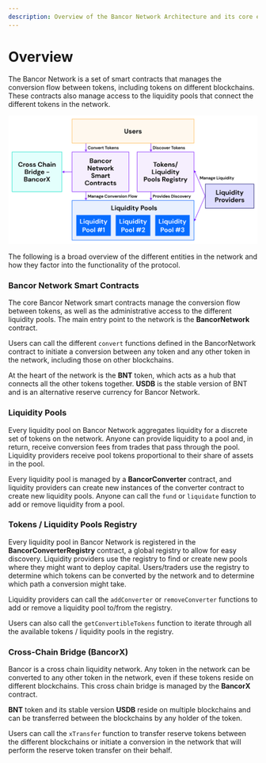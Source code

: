 ```yaml
---
description: Overview of the Bancor Network Architecture and its core entities.
---
```


# Overview

The Bancor Network is a set of smart contracts that manages the conversion flow between tokens, including tokens on different blockchains. These contracts also manage access to the liquidity pools that connect the different tokens in the network. 

![](../.gitbook/assets/graph-2-3.png)

The following is a broad overview of the different entities in the network and how they factor into the functionality of the protocol.

### Bancor Network Smart Contracts

The core Bancor Network smart contracts manage the conversion flow between tokens, as well as the administrative access to the different liquidity pools. The main entry point to the network is the **BancorNetwork** contract.

Users can call the different `convert` functions defined in the BancorNetwork contract to initiate a conversion between any token and any other token in the network, including those on other blockchains.

At the heart of the network is the **BNT** token, which acts as a hub that connects all the other tokens together. **USDB** is the stable version of BNT and is an alternative reserve currency for Bancor Network.

### Liquidity Pools

Every liquidity pool on Bancor Network aggregates liquidity for a discrete set of tokens on the network. Anyone can provide liquidity to a pool and, in return, receive conversion fees from trades that pass through the pool. Liquidity providers receive pool tokens proportional to their share of assets in the pool.

Every liquidity pool is managed by a **BancorConverter** contract, and liquidity providers can create new instances of the converter contract to create new liquidity pools. Anyone can call the `fund` or `liquidate` function to add or remove liquidity from a pool.

### Tokens / Liquidity Pools Registry

Every liquidity pool in Bancor Network is registered in the **BancorConverterRegistry** contract, a global registry to allow for easy discovery. Liquidity providers use the registry to find or create new pools where they might want to deploy capital. Users/traders use the registry to determine which tokens can be converted by the network and to determine which path a conversion might take.

Liquidity providers can call the `addConverter` or `removeConverter` functions to add or remove a liquidity pool to/from the registry.

Users can also call the `getConvertibleTokens` function to iterate through all the available tokens / liquidity pools in the registry.

### Cross-Chain Bridge \(BancorX\)

Bancor is a cross chain liquidity network. Any token in the network can be converted to any other token in the network, even if these tokens reside on different blockchains. This cross chain bridge is managed by the **BancorX** contract.

**BNT** token and its stable version **USDB** reside on multiple blockchains and can be transferred between the blockchains by any holder of the token.

Users can call the `xTransfer` function to transfer reserve tokens between the different blockchains or initiate a conversion in the network that will perform the reserve token transfer on their behalf.[  
](https://docs.bancor.network/getting-started/design-principles)

